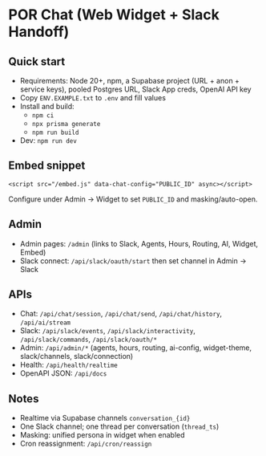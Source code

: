 # POR Chat (Web Widget + Slack Handoff)

## Quick start

- Requirements: Node 20+, npm, a Supabase project (URL + anon + service keys), pooled Postgres URL, Slack App creds, OpenAI API key
- Copy `ENV.EXAMPLE.txt` to `.env` and fill values
- Install and build:
  - `npm ci`
  - `npx prisma generate`
  - `npm run build`
- Dev: `npm run dev`

## Embed snippet
```
<script src="/embed.js" data-chat-config="PUBLIC_ID" async></script>
```
Configure under Admin → Widget to set `PUBLIC_ID` and masking/auto-open.

## Admin
- Admin pages: `/admin` (links to Slack, Agents, Hours, Routing, AI, Widget, Embed)
- Slack connect: `/api/slack/oauth/start` then set channel in Admin → Slack

## APIs
- Chat: `/api/chat/session`, `/api/chat/send`, `/api/chat/history`, `/api/ai/stream`
- Slack: `/api/slack/events`, `/api/slack/interactivity`, `/api/slack/commands`, `/api/slack/oauth/*`
- Admin: `/api/admin/*` (agents, hours, routing, ai-config, widget-theme, slack/channels, slack/connection)
- Health: `/api/health/realtime`
- OpenAPI JSON: `/api/docs`

## Notes
- Realtime via Supabase channels `conversation_{id}`
- One Slack channel; one thread per conversation (`thread_ts`)
- Masking: unified persona in widget when enabled
- Cron reassignment: `/api/cron/reassign`
